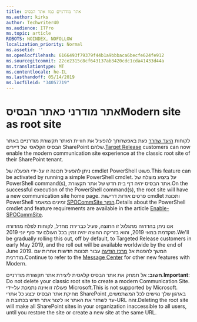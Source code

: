 ```yaml
---
title: אתר מודרניים כמו אתר הבסיס
ms.author: kirks
author: Techwriter40
ms.audience: ITPro
ms.topic: article
ROBOTS: NOINDEX, NOFOLLOW
localization_priority: Normal
ms.assetid: ''
ms.openlocfilehash: 6166493f79379f44b1a9bbbaca6becfe624fe912
ms.sourcegitcommit: 22ce2315c8cf643137ab3420cdc1cda41433d44a
ms.translationtype: MT
ms.contentlocale: he-IL
ms.lasthandoff: 05/14/2019
ms.locfileid: "34057719"
---
```

# <a name="modern-site-as-root-site"></a><span data-ttu-id="abf01-102">אתר מודרני כאתר הבסיס</span><span class="sxs-lookup"><span data-stu-id="abf01-102">Modern site as root site</span></span>

<span data-ttu-id="abf01-103">לקוחות [היעד שחרר](https://docs.microsoft.com/en-us/office365/admin/manage/release-options-in-office-365?view=o365-worldwide) כעת באפשרותך להפעיל את חוויית האתר תקשורת מודרניים באתר הבסיס הקלאסי של דיירים SharePoint שלהם.</span><span class="sxs-lookup"><span data-stu-id="abf01-103">[Target Release](https://docs.microsoft.com/en-us/office365/admin/manage/release-options-in-office-365?view=o365-worldwide) customers can now enable the modern communication site experience at the classic root site of their SharePoint tenant.</span></span>

<span data-ttu-id="abf01-104">ניתן להפעיל תכונה זו על-ידי הפעלה של cmdlet PowerShell פשוט.</span><span class="sxs-lookup"><span data-stu-id="abf01-104">This feature can be activated by running a simple PowerShell cmdlet.</span></span> <span data-ttu-id="abf01-105">על ביצוע מוצלח של PowerShell command(s), אתר הבסיס יהיה דף בית חדש של אתר תקשורת.</span><span class="sxs-lookup"><span data-stu-id="abf01-105">On the successful execution of the PowerShell command(s), the root site will have a new communication site home page.</span></span> <span data-ttu-id="abf01-106">פרטים אודות דרישות cmdlet ותכונת PowerShell זמינים במאמר [SPOCommSite הפוך](https://docs.microsoft.com/en-us/powershell/module/sharepoint-online/Enable-SPOCommSite?view=sharepoint-ps).</span><span class="sxs-lookup"><span data-stu-id="abf01-106">Details about the PowerShell cmdlet and feature requirements are available in the article [Enable-SPOCommSite](https://docs.microsoft.com/en-us/powershell/module/sharepoint-online/Enable-SPOCommSite?view=sharepoint-ps).</span></span> 

<span data-ttu-id="abf01-107">אנו ניתן בהדרגה מתגלגל זו החוצה, פעיל כברירת מחדל, לקוחות לפלח מהדורה מוקדמת במאי 2019, והוא בזריקה החוצה יהיה זמין בכל העולם עד סוף יוני 2019.</span><span class="sxs-lookup"><span data-stu-id="abf01-107">We'll be gradually rolling this out, off by default, to Targeted Release customers in early May 2019, and the roll out will be available worldwide by the end of June 2019.</span></span> <span data-ttu-id="abf01-108">המשך להפנות אל [מרכז הודעה](https://admin.microsoft.com/AdminPortal/Home#/MessageCenter) עבור תכונות חדשות אחרות עם מודרנית.</span><span class="sxs-lookup"><span data-stu-id="abf01-108">Continue to refer to the [Message Center](https://admin.microsoft.com/AdminPortal/Home#/MessageCenter) for other new features with Modern.</span></span> 

<span data-ttu-id="abf01-109">**חשוב**: אל תמחק את אתר הבסיס קלאסית ליצירת אתר תקשורת מודרניים.</span><span class="sxs-lookup"><span data-stu-id="abf01-109">**Important**: Do not delete your classic root site to create a modern Communication Site.</span></span> <span data-ttu-id="abf01-110">פעולה זו אינה נתמכת על-ידי Microsoft.</span><span class="sxs-lookup"><span data-stu-id="abf01-110">This is not supported by Microsoft.</span></span> <span data-ttu-id="abf01-111">מחיקת אתר הבסיס יבצע כל אתרי SharePoint בארגון שלך נגישים לכל המשתמשים, עד לשחזר את האתר או ליצור אתר חדש בכתובת ה-URL זהה.</span><span class="sxs-lookup"><span data-stu-id="abf01-111">Deleting the root site will make all SharePoint sites in your organization inaccessible to all users, until you restore the site or create a new site at the same URL.</span></span> 
 
 